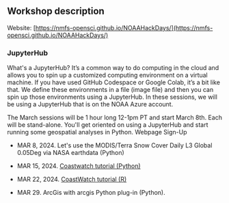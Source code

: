 ## Workshop description

Website: [https://nmfs-opensci.github.io/NOAAHackDays/](https://nmfs-opensci.github.io/NOAAHackDays/)

### JupyterHub
  
What's a JupyterHub? It’s a common way to do computing in the cloud and allows you to spin up a customized computing environment on a virtual machine. If you have used GitHub Codespace or Google Colab, it’s a bit like that. We define these environments in a file (image file) and then you can spin up those environments using a JupyterHub. In these sessions, we will be using a JupyterHub that is on the NOAA Azure account. 

The March sessions will be 1 hour long 12-1pm PT and start March 8th. Each will be stand-alone. You'll get oriented on using a JupyterHub and start running some geospatial analyses in Python.  Webpage  Sign-Up

* MAR 8, 2024. Let's use the MODIS/Terra Snow Cover Daily L3 Global 0.05Deg via NASA earthdata (Python)

* MAR 15, 2024. [Coastwatch tutorial (Python)](15March2024-Python)

* MAR 22, 2024. [CoastWatch tutorial (R)](22March2024-R)

* MAR 29. ArcGis with arcgis Python plug-in (Python).


